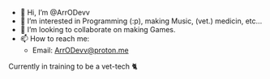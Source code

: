 - 👋 Hi, I’m @ArrODevv
- 👀 I’m interested in Programming (:p), making Music, (vet.) medicin, etc... <!-- - 🌱 I’m currently learning Rust -->
- 💞️ I’m looking to collaborate on making Games.
- 📫 How to reach me:
  - Email: [ArrODevv@proton.me](mailto:ArrODevv@proton.me)

Currently in training to be a vet-tech 🐈

<!---
ArrODevv/ArrODevv is a ✨ special ✨ repository because its `README.md` (this file) appears on your GitHub profile.
You can click the Preview link to take a look at your changes.
--->
